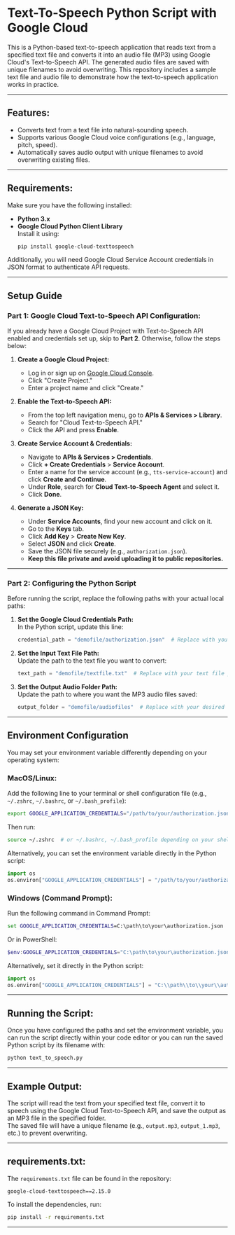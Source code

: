 # Text-To-Speech Python Script with Google Cloud  

This is a Python-based text-to-speech application that reads text from a specified text file and converts it into an audio file (MP3) using Google Cloud's Text-to-Speech API. The generated audio files are saved with unique filenames to avoid overwriting. This repository includes a sample text file and audio file to demonstrate how the text-to-speech application works in practice.

---

## **Features:**  
- Converts text from a text file into natural-sounding speech.  
- Supports various Google Cloud voice configurations (e.g., language, pitch, speed).  
- Automatically saves audio output with unique filenames to avoid overwriting existing files.

---

## **Requirements:**  
Make sure you have the following installed:  
- **Python 3.x**  
- **Google Cloud Python Client Library**  
  Install it using:  
  ```bash
  pip install google-cloud-texttospeech
  ```  

Additionally, you will need Google Cloud Service Account credentials in JSON format to authenticate API requests.  

---

## **Setup Guide**  

### **Part 1: Google Cloud Text-to-Speech API Configuration:**  
If you already have a Google Cloud Project with Text-to-Speech API enabled and credentials set up, skip to **Part 2**. Otherwise, follow the steps below:  

1. **Create a Google Cloud Project:**  
   - Log in or sign up on [Google Cloud Console](https://console.cloud.google.com/).  
   - Click "Create Project."  
   - Enter a project name and click "Create."  

2. **Enable the Text-to-Speech API:**  
   - From the top left navigation menu, go to **APIs & Services > Library**.  
   - Search for "Cloud Text-to-Speech API."  
   - Click the API and press **Enable**.  

3. **Create Service Account & Credentials:**  
   - Navigate to **APIs & Services > Credentials**.  
   - Click **+ Create Credentials** > **Service Account**.  
   - Enter a name for the service account (e.g., `tts-service-account`) and click **Create and Continue**.  
   - Under **Role**, search for **Cloud Text-to-Speech Agent** and select it. 
   - Click **Done**.  

4. **Generate a JSON Key:**  
   - Under **Service Accounts**, find your new account and click on it.  
   - Go to the **Keys** tab.  
   - Click **Add Key** > **Create New Key**.  
   - Select **JSON** and click **Create**.  
   - Save the JSON file securely (e.g., `authorization.json`).  
   - **Keep this file private and avoid uploading it to public repositories.**  

---

### **Part 2: Configuring the Python Script**  

Before running the script, replace the following paths with your actual local paths:

1. **Set the Google Cloud Credentials Path:**  
   In the Python script, update this line:  
   ```python  
   credential_path = "demofile/authorization.json"  # Replace with your JSON key path  
   ```  

2. **Set the Input Text File Path:**  
   Update the path to the text file you want to convert:  
   ```python  
   text_path = "demofile/textfile.txt"  # Replace with your text file path  
   ```  

3. **Set the Output Audio Folder Path:**  
   Update the path to where you want the MP3 audio files saved:  
   ```python  
   output_folder = "demofile/audiofiles"  # Replace with your desired output folder  
   ```  

---

## **Environment Configuration**  
You may set your environment variable differently depending on your operating system:  

### **MacOS/Linux:**  
Add the following line to your terminal or shell configuration file (e.g., `~/.zshrc`, `~/.bashrc`, or `~/.bash_profile`):  
```bash  
export GOOGLE_APPLICATION_CREDENTIALS="/path/to/your/authorization.json"  
```  
Then run:  
```bash  
source ~/.zshrc  # or ~/.bashrc, ~/.bash_profile depending on your shell  
```  

Alternatively, you can set the environment variable directly in the Python script:  
```python  
import os  
os.environ["GOOGLE_APPLICATION_CREDENTIALS"] = "/path/to/your/authorization.json"  
```  

### **Windows (Command Prompt):**  
Run the following command in Command Prompt:  
```cmd  
set GOOGLE_APPLICATION_CREDENTIALS=C:\path\to\your\authorization.json  
```  

Or in PowerShell:  
```powershell  
$env:GOOGLE_APPLICATION_CREDENTIALS="C:\path\to\your\authorization.json"  
```  

Alternatively, set it directly in the Python script:  
```python  
import os  
os.environ["GOOGLE_APPLICATION_CREDENTIALS"] = "C:\\path\\to\\your\\authorization.json"  
```  

---

## **Running the Script:**  
Once you have configured the paths and set the environment variable, you can run the script directly within your code editor or you can run the saved Python script by its filename with:  
```bash  
python text_to_speech.py  
```  

---

## **Example Output:**  
The script will read the text from your specified text file, convert it to speech using the Google Cloud Text-to-Speech API, and save the output as an MP3 file in the specified folder.  
The saved file will have a unique filename (e.g., `output.mp3`, `output_1.mp3`, etc.) to prevent overwriting.  

---

## **requirements.txt:**  
The `requirements.txt` file can be found in the repository:  

```
google-cloud-texttospeech==2.15.0
```

To install the dependencies, run:  
```bash  
pip install -r requirements.txt  
```  

---


